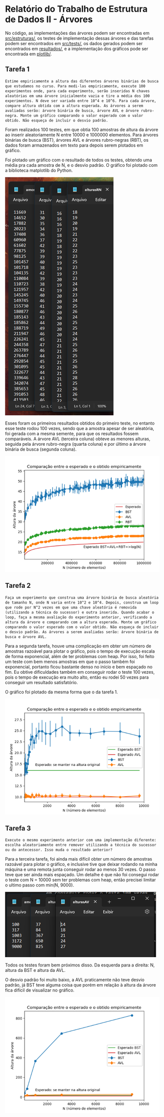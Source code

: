# Relatório do Trabalho de Estrutura de Dados II - Árvores

No código, as implementações das árvores podem ser encontradas em [src/estruturas/](src/estruturas/), os testes de implementação dessas árvores e das tarefas podem ser encontrados em [src/tests/](src/tests/), os dados gerados podem ser encontrados em [resultados/](resultados/), e a implementação dos gráficos pode ser encontrada em [plotlib/](plotlib/).

## Tarefa 1

```
Estime empiricamente a altura das diferentes árvores binárias de busca que estudamos no curso. Para medi-las empiricamente, execute 100 experimentos onde, para cada experimento, serão inseridas N chaves aleatórias em uma árvore inicialmente vazia e tire a média dos 100 experimentos. N deve ser variado entre 10^4 e 10^6. Para cada árvore, compare altura obtida com a altura esperada. As árvores a serem avaliadas serão: árvore binária de busca, árvore AVL e árvore rubro-negra. Monte um gráfico comparando o valor esperado com o valor obtido. Não esqueça de incluir o desvio padrão.
```

Foram realizados 100 testes, em que obtia 100 amostras de altura da árvore ao inserir aleatoriamente N entre 10000 e 1000000 elementos. Para árvores binárias de busca (BST), árvores AVL e árvores rubro-negras (RBT), os dados foram armazenados em texto para depois serem plotados em gráfico.

Foi plotado um gráfico com o resultado de todos os testes, obtendo uma média pra cada amostra de N, e o desvio padrão. O gráfico foi plotado com a biblioteca matplotlib do Python.

![captura de tela 1](captura1.png)

Esses foram os primeiros resultados obtidos do primeiro teste, no entanto esse teste rodou 100 vezes, sendo que a amostra apesar de ser aleatória, foi gerada com a mesma semente, para que os resultados fossem comparáveis. A árvore AVL (terceira coluna) obteve as menores alturas, seguida pela árvore rubro-negra (quarta coluna) e por último a árvore binária de busca (segunda coluna).

![tarefa1](tarefa1.png)

## Tarefa 2

```
Faça um experimento que construa uma árvore binária de busca aleatória de tamanho N, onde N varia entre 10^2 e 10^4. Depois, construa um loop que rode por N^2 vezes em que uma chave aleatória é removida (utilizando a técnica do sucessor) e outra inserida. Quando acabar o loop, faça a mesma avaliação do experimento anterior, verificando a altura da árvore e comparando com a altura esperada. Monte um gráfico comparando o valor esperado com o valor obtido. Não esqueça de incluir o desvio padrão. As árvores a serem avaliadas serão: árvore binária de busca e árvore AVL.
```

Para a segunda tarefa, houve uma complicação em obter um número de amostras razoável para plotar o gráfico, pois o tempo de execução escala de forma exponencial, além de ter problemas com heap. Por isso, foi feito um teste com bem menos amostras em que o passo também foi exponencial, portanto ficou bastante denso no início e bem espaçado no fim. Eu obtive dificuldades também em conseguir rodar o teste 100 vezes, pois o tempo de execução era muito alto, então eu rodei 50 vezes para conseguir um resultado satisfatório.

O gráfico foi plotado da mesma forma que o da tarefa 1.

![tarefa2](tarefa2.png)

## Tarefa 3

```
Execute o mesmo experimento anterior com uma implementação diferente: escolha aleatoriamente entre remover utilizando a técnica do sucessor ou do antecessor. Isso muda o resultado anterior?
```

Para a terceira tarefa, foi ainda mais difícil obter um número de amostras razoável para plotar o gráfico, e inclusive tive que deixar rodando na minha máquina e uma remota junta conseguir rodar ao menos 30 vezes. O passo teve que ser ainda mais espaçado. Um detalhe é que não foi consegui rodar o teste com N = 10000 sem ter problemas com heap, então precisei limitar o ultimo passo com min(N, 9000).

![captura de tela 2](captura2.png)

Todos os testes foram bem próximos disso. Da esquerda para a direita: N, altura da BST e altura da AVL.

O desvio padrão foi muito baixo, a AVL praticamente não teve desvio padrão, já BST teve alguma coisa que porém em relação à altura da árvore fica difícil de visualizar no gráfico.

![tarefa3](tarefa3.png)
